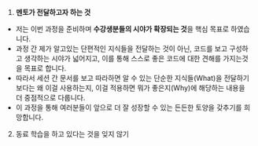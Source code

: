 1. **멘토가 전달하고자 하는 것**
-   저는 이번 과정을 준비하며 **수강생분들의 시야가 확장되는 것**을 핵심 목표로 하였습니다.
-   과정 간 제가 알고있는 단편적인 지식들을 전달하는 것이 아닌, 코드를 보고 구성하고 생각하는 시야가 넓어지고, 이를 통해 스스로 좋은 코드에 대한 견해를 가지는것을 목표로 합니다.
-   따라서 세션 간 문서를 보고 따라하면 알 수 있는 단순한 지식들(What)을 전달하기보다는 왜 이걸 사용하는지, 이걸 적용하면 뭐가 좋은지(Why)에 해당하는 내용을 더 중점적으로 다룹니다.
-   이 과정을 통해 여러분들이 앞으로 더 잘 성장할 수 있는 든든한 토양을 갖추기를 희망합니다.

2. 동료 학습을 하고 있다는 것을 잊지 않기 